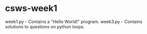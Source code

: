 # csws-week1

week1.py - Contains a "Hello World!" program.
week3.py - Contains solutions to questions on python loops.